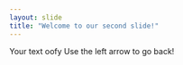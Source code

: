 ```yaml
---
layout: slide
title: "Welcome to our second slide!"
---
```

Your text oofy
Use the left arrow to go back!

